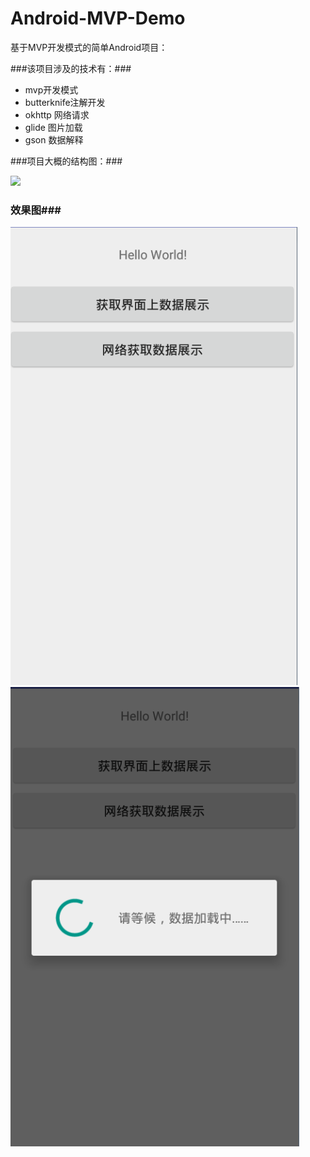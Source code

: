 # Android-MVP-Demo
基于MVP开发模式的简单Android项目：

###该项目涉及的技术有：###

- mvp开发模式
- butterknife注解开发
- okhttp 网络请求
- glide 图片加载
- gson 数据解释


###项目大概的结构图：###

![](http://i.imgur.com/hAJ3lkW.png)


### 效果图###
<img src="screenshot/1.png"/>

<img src="screenshot/2.png"/>
